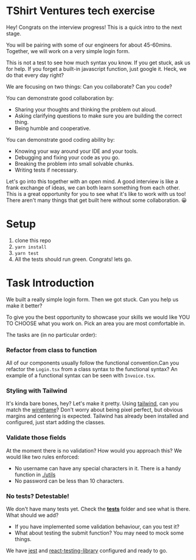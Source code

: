 # TShirt Ventures tech exercise

Hey! Congrats on the interview progress! This is a quick intro to the next stage.

You will be pairing with some of our engineers for about 45-60mins.
Together, we will work on a very simple login form.

This is not a test to see how much syntax you know. If you get stuck, ask us for help. If you forget a built-in javascript function, just google it. Heck, we do that every day right?

We are focusing on two things:
Can you collaborate?
Can you code?

You can demonstrate good collaboration by:

- Sharing your thoughts and thinking the problem out aloud.
- Asking clarifying questions to make sure you are building the correct thing.
- Being humble and cooperative.

You can demonstrate good coding ability by:

- Knowing your way around your IDE and your tools.
- Debugging and fixing your code as you go.
- Breaking the problem into small solvable chunks.
- Writing tests if necessary.

Let's go into this together with an open mind. A good interview is like a frank exchange of ideas, we can both learn something from each other. This is a great opportunity for you to see what it's like to work with us too! There aren't many things that get built here without some collaboration. 😀

# Setup
1. clone this repo
2. `yarn install`
3. `yarn test`
4. All the tests should run green. Congrats! lets go.

# Task Introduction

We built a really simple login form. Then we got stuck. Can you help us make it better?

To give you the best opportunity to showcase your skills we would like YOU TO CHOOSE what you work on. Pick an area you are most comfortable in.

The tasks are (in no particular order):
### Refactor from class to function
All of our components usually follow the functional convention.Can you refactor the `Login.tsx` from a class syntax to the functional syntax? An example of a functional syntax can be seen with `Invoice.tsx`.
### Styling with Tailwind
It's kinda bare bones, hey? Let's make it pretty. Using [tailwind](https://tailwindcss.com/), can you match the [wireframe](./src/wireframe.png)? Don't worry about being pixel perfect, but obvious margins and centering is expected. Tailwind has already been installed and configured, just start adding the classes.
### Validate those fields
At the moment there is no validation? How would you approach this? We would like two rules enforced:
  * No username can have any special characters in it. There is a handy function in [./utils](./src/utils/validators.ts)
  * No password can be less than 10 characters.

### No tests? Detestable!
We don't have many tests yet. Check the [__tests__](./src/__tests__/) folder and see what is there. What should we add? 

* If you have implemented some validation behaviour, can you test it?
 * What about testing the submit function? You may need to mock some things.

 We have [jest](https://jestjs.io/) and [react-testing-library](https://testing-library.com/docs/react-testing-library/intro) configured and ready to go.